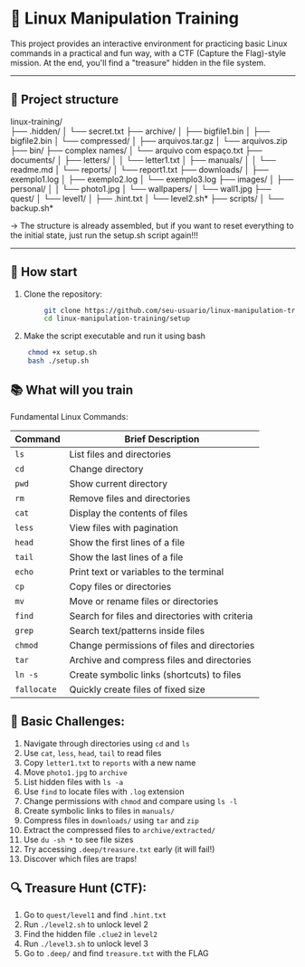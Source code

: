 

# 🐧 Linux Manipulation Training



This project provides an interactive environment for practicing basic Linux commands in a practical and fun way, with a CTF (Capture the Flag)-style mission. At the end, you'll find a "treasure" hidden in the file system.

------

## 📁 Project structure

linux-training/  
├── .hidden/ 
│   └── secret.txt 
├── archive/ 
│   ├── bigfile1.bin 
│   ├── bigfile2.bin 
│   └── compressed/ 
│       ├── arquivos.tar.gz 
│       └── arquivos.zip 
├── bin/ 
├── complex names/ 
│   └── arquivo com espaço.txt 
├── documents/ 
│   ├── letters/ 
│   │   └── letter1.txt 
│   ├── manuals/ 
│   │   └── readme.md 
│   └── reports/ 
│       └── report1.txt 
├── downloads/ 
│   ├── exemplo1.log 
│   ├── exemplo2.log 
│   └── exemplo3.log 
├── images/ 
│   ├── personal/ 
│   │   └── photo1.jpg 
│   └── wallpapers/ 
│       └── wall1.jpg 
├── quest/ 
│   └── level1/ 
│       ├── .hint.txt 
│       └── level2.sh* 
├── scripts/ 
│   └── backup.sh* 


-> The structure is already assembled, but if you want to reset everything to the initial state, just run the setup.sh script again!!!

---

## 🚀 How start

1. Clone the repository:

   ```bash
        git clone https://github.com/seu-usuario/linux-manipulation-training.git
        cd linux-manipulation-training/setup
   ```
2. Make the script executable and run it using bash   
   ```bash
	chmod +x setup.sh
	bash ./setup.sh
   ```

## 📚 What will you train

Fundamental Linux Commands:

| Command    | Brief Description                                  |
|------------|---------------------------------------------------|
| `ls`       | List files and directories                         |
| `cd`       | Change directory                                  |
| `pwd`      | Show current directory                            |
| `rm`       | Remove files and directories                      |
| `cat`      | Display the contents of files                     |
| `less`     | View files with pagination                        |
| `head`     | Show the first lines of a file                    |
| `tail`     | Show the last lines of a file                     |
| `echo`     | Print text or variables to the terminal           |
| `cp`       | Copy files or directories                         |
| `mv`       | Move or rename files or directories               |
| `find`     | Search for files and directories with criteria    |
| `grep`     | Search text/patterns inside files                  |
| `chmod`    | Change permissions of files and directories        |
| `tar`      | Archive and compress files and directories         |
| `ln -s`    | Create symbolic links (shortcuts) to files         |
| `fallocate`| Quickly create files of fixed size                  |

## 🧠 Basic Challenges:

1. Navigate through directories using `cd` and `ls`
2. Use `cat`, `less`, `head`, `tail` to read files
3. Copy `letter1.txt` to `reports` with a new name
4. Move `photo1.jpg` to `archive`
5. List hidden files with `ls -a`
6. Use `find` to locate files with `.log` extension
7. Change permissions with `chmod` and compare using `ls -l`
8. Create symbolic links to files in `manuals/`
9. Compress files in `downloads/` using `tar` and `zip`
10. Extract the compressed files to `archive/extracted/`
11. Use `du -sh *` to see file sizes
12. Try accessing `.deep/treasure.txt` early (it will fail!)
13. Discover which files are traps!

## 🔍 Treasure Hunt (CTF):

1. Go to `quest/level1` and find `.hint.txt`
2. Run `./level2.sh` to unlock level 2
3. Find the hidden file `.clue2` in `level2`
4. Run `./level3.sh` to unlock level 3
5. Go to `.deep/` and find `treasure.txt` with the FLAG


